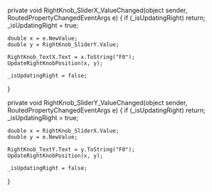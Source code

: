 private void RightKnob_SliderX_ValueChanged(object sender, RoutedPropertyChangedEventArgs<double> e)
{
    if (_isUpdatingRight) return;
    _isUpdatingRight = true;

    double x = e.NewValue;
    double y = RightKnob_SliderY.Value;

    RightKnob_TextX.Text = x.ToString("F0");
    UpdateRightKnobPosition(x, y);

    _isUpdatingRight = false;
}

private void RightKnob_SliderY_ValueChanged(object sender, RoutedPropertyChangedEventArgs<double> e)
{
    if (_isUpdatingRight) return;
    _isUpdatingRight = true;

    double x = RightKnob_SliderX.Value;
    double y = e.NewValue;

    RightKnob_TextY.Text = y.ToString("F0");
    UpdateRightKnobPosition(x, y);

    _isUpdatingRight = false;
}